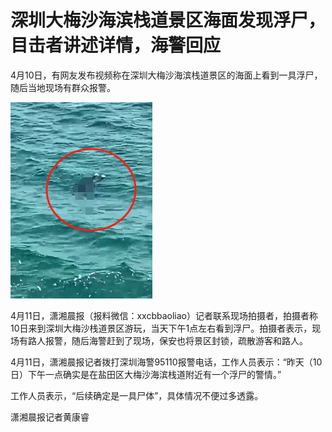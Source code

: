 # 深圳大梅沙海滨栈道景区海面发现浮尸，目击者讲述详情，海警回应

4月10日，有网友发布视频称在深圳大梅沙海滨栈道景区的海面上看到一具浮尸，随后当地现场有群众报警。

![990bb983943a8f2c1d02ae044a5080cf.jpg](https://raw.githubusercontent.com/qqhsx/qqnews_image/main/2024/04/11/深圳大梅沙海滨栈道景区海面发现浮尸，目击者讲述详情，海警回应/990bb983943a8f2c1d02ae044a5080cf.jpg)

4月11日，潇湘晨报（报料微信：xxcbbaoliao）记者联系现场拍摄者，拍摄者称10日来到深圳大梅沙栈道景区游玩，当天下午1点左右看到浮尸。拍摄者表示，现场有路人报警，随后海警赶到了现场，保安也将景区封锁，疏散游客和路人。

4月11日，潇湘晨报记者拨打深圳海警95110报警电话，工作人员表示：“昨天（10日）下午一点确实是在盐田区大梅沙海滨栈道附近有一个浮尸的警情。”

工作人员表示，“后续确定是一具尸体”，具体情况不便过多透露。

潇湘晨报记者黄康睿

